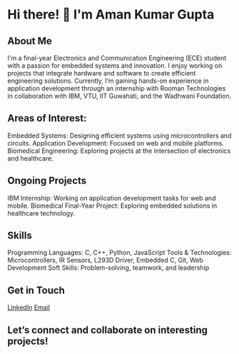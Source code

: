 # Hi there! 👋 I'm Aman Kumar Gupta
## About Me
I'm a final-year Electronics and Communication Engineering (ECE) student with a passion for embedded systems and innovation. I enjoy working on projects that integrate hardware and software to create efficient engineering solutions. Currently, I’m gaining hands-on experience in application development through an internship with Rooman Technologies in collaboration with IBM, VTU, IIT Guwahati, and the Wadhwani Foundation.

## Areas of Interest:
Embedded Systems: Designing efficient systems using microcontrollers and circuits.
Application Development: Focused on web and mobile platforms.
Biomedical Engineering: Exploring projects at the intersection of electronics and healthcare.

## Ongoing Projects
IBM Internship: Working on application development tasks for web and mobile.
Biomedical Final-Year Project: Exploring embedded solutions in healthcare technology.

## Skills
Programming Languages: C, C++, Python, JavaScript
Tools & Technologies: Microcontrollers, IR Sensors, L293D Driver, Embedded C, Git, Web Development
Soft Skills: Problem-solving, teamwork, and leadership

## Get in Touch
[LinkedIn]([https://github.com](https://www.linkedin.com/in/aman-kumar-gupta-68a656223/))
[Email](amankg4251@gmail.com)

## Let’s connect and collaborate on interesting projects!

